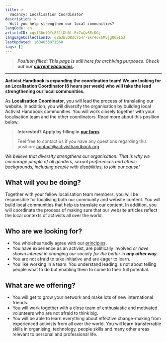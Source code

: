 ```yaml
---
title: >
  Vacancy: Localisation Coordinator
description: >
  Will you help strengthen our local communities?
langCode: en
articleID: xqyf36ntQYc8S1lDh0l-Px7uCwSErDGj
languageCollectionID: qZaJBvO8dCY54r-EkreoxbMvjgQ0SISJ
lastUpdated: 1604833071560
tags: []
---
```


> _**Position filled: This page is still here for archiving purposes. Check out our**_ [_**current vacancies**_](/vacancies)_**.**_

* * *

**Activist Handbook is expanding the coordination team! We are looking for an Localisation Coordinator (8 hours per week) who will take the lead strengthening our local communities.**

As **Localisation Coordinator**, you will lead the process of translating our website. In addition, you will diversify the organisation by building local Activist Handbook communities. You will work closely together with your localisation team and the other coordinators. Read more about this position below.

> **Interested? Apply by filling in** [**our form**](https://docs.google.com/forms/d/e/1FAIpQLSc6BUIpvW-0dBthpOIaQAkgallz-UTovZ9YJ1HjIoge6iOGKQ/viewform?usp=sf_link)**.**
> 
> Feel free to contact us if you have any questions regarding this position: [contact@activisthandbook.org](mailto:contact@activisthandbook.org)

_We believe that diversity strengthens our organisation. That is why we encourage people of all genders, sexual preferences and ethnic backgrounds, including people with disabilities, to join our cause!_

## **What will you be doing?**

Together with your fellow localisation team members, you will be responsible for localising both our community and website content. You will build local communities that help us translate our content. In addition, you will coordinate the process of making sure that our website articles reflect the local contexts of activists all over the world.

## **Who are we looking for?**

-   You wholeheartedly agree with our [principles](/about/principles).
-   You have experience as an activist, are politically involved _or have shown interest in changing our society for the better in **any other way**._
-   You are not afraid to take initiative and are eager to learn.
-   You like working in a team. You understand leading is not about telling people what to do but enabling them to come to their full potential.

## **What are we offering?**

-   You will get to grow your network and make lots of new international friends.
-   You will work together with a close team of enthusiastic and motivated volunteers who are not afraid to think big.
-   You will be able to learn everything about effective change-making from experienced activists from all over the world. You will learn transferrable skills in organising, technology, people skills and many other areas relevant to personal and professional life.